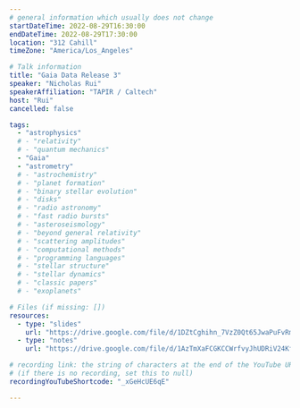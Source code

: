 ```yaml
---
# general information which usually does not change
startDateTime: 2022-08-29T16:30:00
endDateTime: 2022-08-29T17:30:00
location: "312 Cahill"
timeZone: "America/Los_Angeles"

# Talk information
title: "Gaia Data Release 3"
speaker: "Nicholas Rui"
speakerAffiliation: "TAPIR / Caltech"
host: "Rui"
cancelled: false

tags:
  - "astrophysics"
  # - "relativity"
  # - "quantum mechanics"
  - "Gaia"
  - "astrometry"
  # - "astrochemistry"
  # - "planet formation"
  # - "binary stellar evolution"
  # - "disks"
  # - "radio astronomy"
  # - "fast radio bursts"
  # - "asteroseismology"
  # - "beyond general relativity"
  # - "scattering amplitudes"
  # - "computational methods"
  # - "programming languages"
  # - "stellar structure"
  # - "stellar dynamics"
  # - "classic papers"
  # - "exoplanets"

# Files (if missing: [])
resources:
  - type: "slides"
    url: "https://drive.google.com/file/d/1DZtCghihn_7VzZ0Qt65JwaPuFvRmY3xk/view?usp=drive_link"
  - type: "notes"
    url: "https://drive.google.com/file/d/1AzTmXaFCGKCCWrfvyJhUDRiV24KfCdkX/view?usp=drive_link"

# recording link: the string of characters at the end of the YouTube URL
# (if there is no recording, set this to null)
recordingYouTubeShortcode: "_xGeHcUE6qE"

---
```



